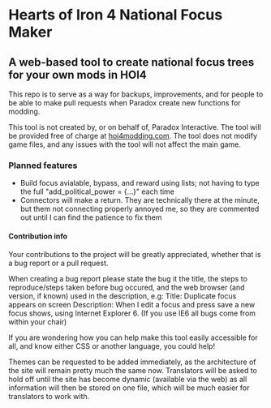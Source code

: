 # Hearts of Iron 4 National Focus Maker
## A web-based tool to create national focus trees for your own mods in HOI4

This repo is to serve as a way for backups, improvements, and for people to be able to make pull requests when Paradox create new functions for modding.

This tool is not created by, or on behalf of, Paradox Interactive. The tool will be provided free of charge at [hoi4modding.com](http://hoi4modding.com). The tool does not modify game files, and any issues with the tool will not affect the main game.


### Planned features
* Build focus avialable, bypass, and reward using lists; not having to type the full "add_political_power = {...}" each time
* Connectors will make a return. They are technically there at the minute, but them not connecting properly annoyed me, so they are commented out until I can find the patience to fix them


#### Contribution info
Your contributions to the project will be greatly appreciated, whether that is a bug report or a pull request.

When creating a bug report please state the bug it the title, the steps to reproduce/steps taken before bug occured, and the web browser (and version, if known) used in the description, e.g:
Title: Duplicate focus appears on screen
Description: When I edit a focus and press save a new focus shows, using Internet Explorer 6.
(If you use IE6 all bugs come from within your chair)

If you are wondering how you can help make this tool easily accessible for all, and know either CSS or another language, you could help!

Themes can be requested to be added immediately, as the architecture of the site will remain pretty much the same now.
Translators will be asked to hold off until the site has become dynamic (available via the web) as all information will then be stored on one file, which will be much easier for translators to work with.
